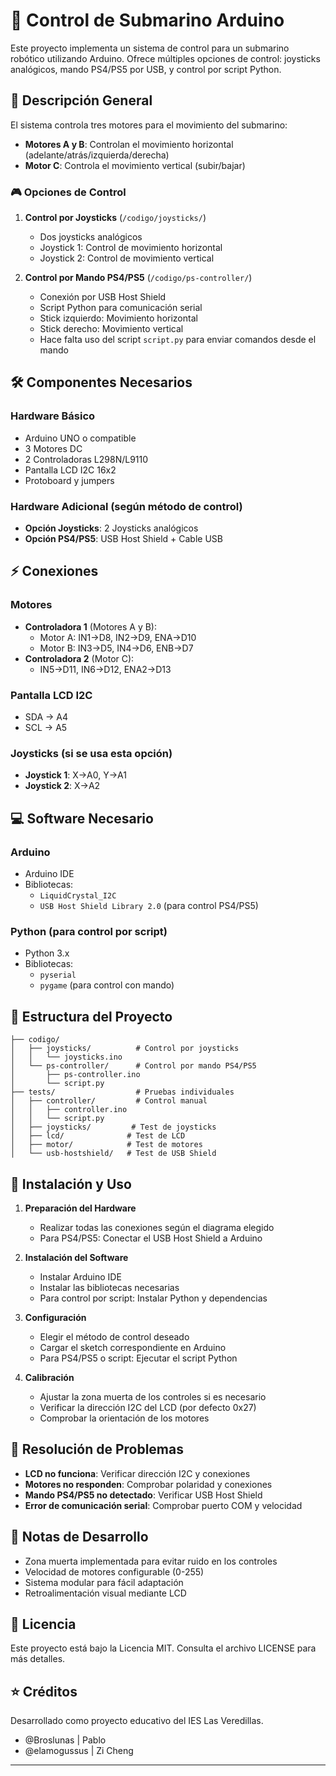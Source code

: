 # 🤖 Control de Submarino Arduino

Este proyecto implementa un sistema de control para un submarino robótico utilizando Arduino. Ofrece múltiples opciones de control: joysticks analógicos, mando PS4/PS5 por USB, y control por script Python.

## 📝 Descripción General

El sistema controla tres motores para el movimiento del submarino:

- **Motores A y B**: Controlan el movimiento horizontal (adelante/atrás/izquierda/derecha)
- **Motor C**: Controla el movimiento vertical (subir/bajar)

### 🎮 Opciones de Control

1. **Control por Joysticks** (`/codigo/joysticks/`)

   - Dos joysticks analógicos
   - Joystick 1: Control de movimiento horizontal
   - Joystick 2: Control de movimiento vertical

2. **Control por Mando PS4/PS5** (`/codigo/ps-controller/`)

   - Conexión por USB Host Shield
   - Script Python para comunicación serial
   - Stick izquierdo: Movimiento horizontal
   - Stick derecho: Movimiento vertical
   - Hace falta uso del script `script.py` para enviar comandos desde el mando

## 🛠️ Componentes Necesarios

### Hardware Básico

- Arduino UNO o compatible
- 3 Motores DC
- 2 Controladoras L298N/L9110
- Pantalla LCD I2C 16x2
- Protoboard y jumpers

### Hardware Adicional (según método de control)

- **Opción Joysticks**: 2 Joysticks analógicos
- **Opción PS4/PS5**: USB Host Shield + Cable USB

## ⚡ Conexiones

### Motores

- **Controladora 1** (Motores A y B):
  - Motor A: IN1→D8, IN2→D9, ENA→D10
  - Motor B: IN3→D5, IN4→D6, ENB→D7
- **Controladora 2** (Motor C):
  - IN5→D11, IN6→D12, ENA2→D13

### Pantalla LCD I2C

- SDA → A4
- SCL → A5

### Joysticks (si se usa esta opción)

- **Joystick 1**: X→A0, Y→A1
- **Joystick 2**: X→A2

## 💻 Software Necesario

### Arduino

- Arduino IDE
- Bibliotecas:
  - `LiquidCrystal_I2C`
  - `USB Host Shield Library 2.0` (para control PS4/PS5)

### Python (para control por script)

- Python 3.x
- Bibliotecas:
  - `pyserial`
  - `pygame` (para control con mando)

## 📂 Estructura del Proyecto

```
├── codigo/
│   ├── joysticks/          # Control por joysticks
│   │   └── joysticks.ino
│   └── ps-controller/      # Control por mando PS4/PS5
│       ├── ps-controller.ino
│       └── script.py
├── tests/                  # Pruebas individuales
│   ├── controller/         # Control manual
│   │   ├── controller.ino
│   │   └── script.py
│   ├── joysticks/         # Test de joysticks
│   ├── lcd/              # Test de LCD
│   ├── motor/            # Test de motores
│   └── usb-hostshield/   # Test de USB Shield
```

## 🚀 Instalación y Uso

1. **Preparación del Hardware**

   - Realizar todas las conexiones según el diagrama elegido
   - Para PS4/PS5: Conectar el USB Host Shield a Arduino

2. **Instalación del Software**

   - Instalar Arduino IDE
   - Instalar las bibliotecas necesarias
   - Para control por script: Instalar Python y dependencias

3. **Configuración**

   - Elegir el método de control deseado
   - Cargar el sketch correspondiente en Arduino
   - Para PS4/PS5 o script: Ejecutar el script Python

4. **Calibración**
   - Ajustar la zona muerta de los controles si es necesario
   - Verificar la dirección I2C del LCD (por defecto 0x27)
   - Comprobar la orientación de los motores

## 🛟 Resolución de Problemas

- **LCD no funciona**: Verificar dirección I2C y conexiones
- **Motores no responden**: Comprobar polaridad y conexiones
- **Mando PS4/PS5 no detectado**: Verificar USB Host Shield
- **Error de comunicación serial**: Comprobar puerto COM y velocidad

## 📝 Notas de Desarrollo

- Zona muerta implementada para evitar ruido en los controles
- Velocidad de motores configurable (0-255)
- Sistema modular para fácil adaptación
- Retroalimentación visual mediante LCD

## 📄 Licencia

Este proyecto está bajo la Licencia MIT. Consulta el archivo LICENSE para más detalles.

## ⭐ Créditos

Desarrollado como proyecto educativo del IES Las Veredillas.
- @Broslunas | Pablo
- @elamogussus | Zi Cheng
---
